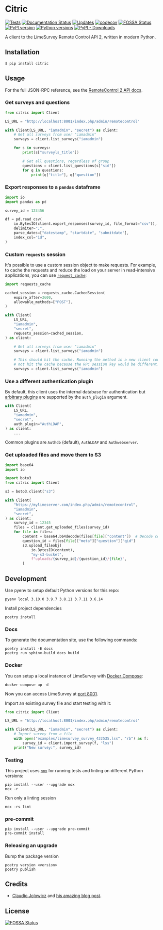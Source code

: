 # Citric

[![Tests][tests-badge]][tests-link]
[![Documentation Status][docs-badge]][docs-link]
[![Updates][updates-badge]][updates-link]
[![codecov][codecov-badge]][codecov-link]
[![FOSSA Status](https://app.fossa.com/api/projects/git%2Bgithub.com%2Fedgarrmondragon%2Fcitric.svg?type=shield)](https://app.fossa.com/projects/git%2Bgithub.com%2Fedgarrmondragon%2Fcitric?ref=badge_shield)
[![PyPI version][pypi-badge]][pypi-link]
[![Python versions][versions-badge]][pypi-link]
[![PyPI - Downloads][downloads-badge]][pypi-link]

A client to the LimeSurvey Remote Control API 2, written in modern
Python.

## Installation

```console
$ pip install citric
```

## Usage

For the full JSON-RPC reference, see the [RemoteControl 2 API docs][rc2api].

### Get surveys and questions

```python
from citric import Client

LS_URL = "http://localhost:8001/index.php/admin/remotecontrol"

with Client(LS_URL, "iamadmin", "secret") as client:
    # Get all surveys from user "iamadmin"
    surveys = client.list_surveys("iamadmin")

    for s in surveys:
        print(s["surveyls_title"])

        # Get all questions, regardless of group
        questions = client.list_questions(s["sid"])
        for q in questions:
            print(q["title"], q["question"])
```

### Export responses to a `pandas` dataframe

```python
import io
import pandas as pd

survey_id = 123456

df = pd.read_csv(
    io.BytesIO(client.export_responses(survey_id, file_format="csv")),
    delimiter=";",
    parse_dates=["datestamp", "startdate", "submitdate"],
    index_col="id",
)
```

### Custom `requests` session

It's possible to use a custom session object to make requests. For example, to cache the requests
and reduce the load on your server in read-intensive applications, you can use
[`request_cache`](https://requests-cache.readthedocs.io):

```python
import requests_cache

cached_session = requests_cache.CachedSession(
    expire_after=3600,
    allowable_methods=["POST"],
)

with Client(
    LS_URL,
    "iamadmin",
    "secret",
    requests_session=cached_session,
) as client:

    # Get all surveys from user "iamadmin"
    surveys = client.list_surveys("iamadmin")

    # This should hit the cache. Running the method in a new client context will
    # not hit the cache because the RPC session key would be different.
    surveys = client.list_surveys("iamadmin")
```

### Use a different authentication plugin

By default, this client uses the internal database for authentication but
[arbitrary plugins](https://manual.limesurvey.org/Authentication_plugins) are supported by the
`auth_plugin` argument.

```python
with Client(
    LS_URL,
    "iamadmin",
    "secret",
    auth_plugin="AuthLDAP",
) as client:
    ...
```

Common plugins are `Authdb` (default), `AuthLDAP` and `Authwebserver`.

### Get uploaded files and move them to S3

```python
import base64
import io

import boto3
from citric import Client

s3 = boto3.client("s3")

with Client(
    "https://mylimeserver.com/index.php/admin/remotecontrol",
    "iamadmin",
    "secret",
) as client:
    survey_id = 12345
    files = client.get_uploaded_files(survey_id)
    for file in files:
        content = base64.b64decode(files[file]["content"])  # Decode content
        question_id = files[file]["meta"]["question"]["qid"]
        s3.upload_fileobj(
            io.BytesIO(content),
            "my-s3-bucket",
            f"uploads/{survey_id}/{question_id}/{file}",
        )
```

## Development

Use pyenv to setup default Python versions for this repo:

```shell
pyenv local 3.10.0 3.9.7 3.8.11 3.7.11 3.6.14
```

Install project dependencies

```shell
poetry install
```

### Docs

To generate the documentation site, use the following commands:

```shell
poetry install -E docs
poetry run sphinx-build docs build
```

### Docker

You can setup a local instance of LimeSurvey with [Docker Compose](https://docs.docker.com/compose/):

```shell
docker-compose up -d
```

Now you can access LimeSurvey at [port 8001](http://localhost:8001/index.php/admin).

Import an existing survey file and start testing with it:

```python
from citric import Client

LS_URL = "http://localhost:8001/index.php/admin/remotecontrol"

with Client(LS_URL, "iamadmin", "secret") as client:
    # Import survey from a file
    with open("examples/limesurvey_survey_432535.lss", "rb") as f:
        survey_id = client.import_survey(f, "lss")
    print("New survey:", survey_id)
```

### Testing

This project uses [`nox`][nox] for running tests and linting on different Python versions:

```shell
pip install --user --upgrade nox
nox -r
```

Run only a linting session

```shell
nox -rs lint
```

### pre-commit

```shell
pip install --user --upgrade pre-commit
pre-commit install
```

### Releasing an upgrade

Bump the package version

```shell
poetry version <version>
poetry publish
```

## Credits

- [Claudio Jolowicz][claudio] and [his amazing blog post][hypermodern].

[rc2api]: https://api.limesurvey.org/classes/remotecontrol_handle.html
[nox]: https://nox.thea.codes/en/stable/
[claudio]: https://twitter.com/cjolowicz/
[hypermodern]: https://cjolowicz.github.io/posts/hypermodern-python-01-setup/

<!--Badges-->
[docs-badge]: https://readthedocs.org/projects/citric/badge/?version=latest
[docs-link]: https://citric.readthedocs.io/en/latest/?badge=latest
[updates-badge]: https://pyup.io/repos/github/edgarrmondragon/citric/shield.svg
[updates-link]: https://pyup.io/repos/github/edgarrmondragon/citric/
[codecov-badge]: https://codecov.io/gh/edgarrmondragon/citric/branch/master/graph/badge.svg
[codecov-link]: https://codecov.io/gh/edgarrmondragon/citric
[tests-badge]: https://github.com/edgarrmondragon/citric/workflows/Tests/badge.svg
[tests-link]: https://github.com/edgarrmondragon/citric/actions?workflow=Tests
[pypi-badge]: https://img.shields.io/pypi/v/citric.svg?color=blue
[versions-badge]: https://img.shields.io/pypi/pyversions/citric.svg
[downloads-badge]: https://img.shields.io/pypi/dm/citric?color=blue
[pypi-link]: https://pypi.org/project/citric


## License
[![FOSSA Status](https://app.fossa.com/api/projects/git%2Bgithub.com%2Fedgarrmondragon%2Fcitric.svg?type=large)](https://app.fossa.com/projects/git%2Bgithub.com%2Fedgarrmondragon%2Fcitric?ref=badge_large)
